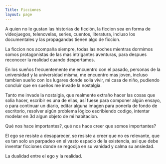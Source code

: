 ```yaml
---
Title: Ficciones
layout: page
---
```

A quien no le gustan las historias de ficción, la ficcion sea en forma de videojuegos, telenovelas, series, cuentos, literatura, incluso los documentales y las propagandas tienen algo de ficcion.

La ficcion nos acompaña siempre, todas las noches mientras dormimos somos protagonistas de las mas intrigantes aventuras, para despues reconocer la realidad cuando despertamos.

En los sueños frecuentemente me encuentro con el pasado, personas de la universidad y la universidad misma, me encuentro mas joven, incluso tambien sueño con los lugares donde solia vivir, mi casa de niño, pudiendo concluir que en sueños me invade la nostalgia.

Tanto me invade la nostalgia, que realmente extraño hacer las cosas que solia hacer, escribir es una de ellas, así fuese para componer algún ensayo, o para continuar un diario, editar alguna imagen para ponerla de fondo de escritorio, resolver algún problema lógico escribiendo codigo, intentar modelar en 3d algun objeto de mi habitacion.

Qué nos hace importantes?, qué nos hace creer que somos importantes?

El ego se resiste a desaparecer, se resiste a creer que no es relevante, que es tan solo un parpadeo en el vasto espacio de la existencia, asi que debe inventar ficciones donde se regocija en su vanidad y calma su ansiedad.

La dualidad entre el ego y la realidad.


